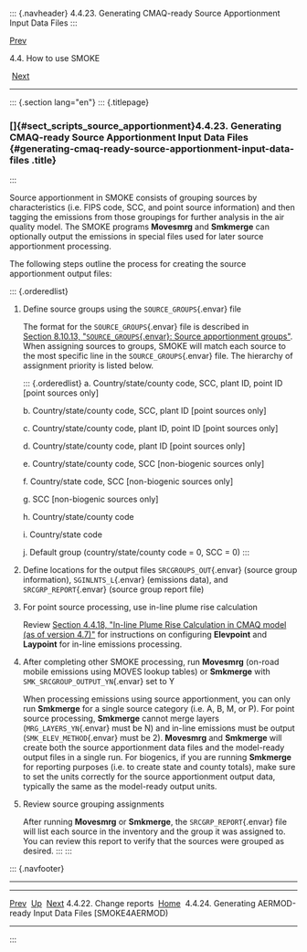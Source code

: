 ::: {.navheader}
4.4.23. Generating CMAQ-ready Source Apportionment Input Data Files
:::

[Prev](ch04s04s22.html) 

4.4. How to use SMOKE

 [Next](ch04s04s24.html)

------------------------------------------------------------------------

::: {.section lang="en"}
::: {.titlepage}
<div>

<div>

### []{#sect_scripts_source_apportionment}4.4.23. Generating CMAQ-ready Source Apportionment Input Data Files {#generating-cmaq-ready-source-apportionment-input-data-files .title}

</div>

</div>
:::

Source apportionment in SMOKE consists of grouping sources by
characteristics (i.e. FIPS code, SCC, and point source information) and
then tagging the emissions from those groupings for further analysis in
the air quality model. The SMOKE programs **Movesmrg** and **Smkmerge**
can optionally output the emissions in special files used for later
source apportionment processing.

The following steps outline the process for creating the source
apportionment output files:

::: {.orderedlist}
1.  Define source groups using the `SOURCE_GROUPS`{.envar} file

    The format for the `SOURCE_GROUPS`{.envar} file is described in
    [Section 8.10.13, "`SOURCE_GROUPS`{.envar}: Source apportionment
    groups"](ch08s10s13.html "8.10.13. SOURCE_GROUPS: Source apportionment groups").
    When assigning sources to groups, SMOKE will match each source to
    the most specific line in the `SOURCE_GROUPS`{.envar} file. The
    hierarchy of assignment priority is listed below.

    ::: {.orderedlist}
    a.  Country/state/county code, SCC, plant ID, point ID \[point
        sources only\]

    b.  Country/state/county code, SCC, plant ID \[point sources only\]

    c.  Country/state/county code, plant ID, point ID \[point sources
        only\]

    d.  Country/state/county code, plant ID \[point sources only\]

    e.  Country/state/county code, SCC \[non-biogenic sources only\]

    f.  Country/state code, SCC \[non-biogenic sources only\]

    g.  SCC \[non-biogenic sources only\]

    h.  Country/state/county code

    i.  Country/state code

    j.  Default group (country/state/county code = 0, SCC = 0)
    :::

2.  Define locations for the output files `SRCGROUPS_OUT`{.envar}
    (source group information), `SGINLNTS_L`{.envar} (emissions data),
    and `SRCGRP_REPORT`{.envar} (source group report file)

3.  For point source processing, use in-line plume rise calculation

    Review [Section 4.4.18, "In-line Plume Rise Calculation in CMAQ
    model (as of version
    4.7)"](ch04s04s18.html "4.4.18. In-line Plume Rise Calculation in CMAQ model (as of version 4.7)")
    for instructions on configuring **Elevpoint** and **Laypoint** for
    in-line emissions processing.

4.  After completing other SMOKE processing, run **Movesmrg** (on-road
    mobile emissions using MOVES lookup tables) or **Smkmerge** with
    `SMK_SRCGROUP_OUTPUT_YN`{.envar} set to Y

    When processing emissions using source apportionment, you can only
    run **Smkmerge** for a single source category (i.e. A, B, M, or P).
    For point source processing, **Smkmerge** cannot merge layers
    (`MRG_LAYERS_YN`{.envar} must be N) and in-line emissions must be
    output (`SMK_ELEV_METHOD`{.envar} must be 2). **Movesmrg** and
    **Smkmerge** will create both the source apportionment data files
    and the model-ready output files in a single run. For biogenics, if
    you are running **Smkmerge** for reporting purposes (i.e. to create
    state and county totals), make sure to set the units correctly for
    the source apportionment output data, typically the same as the
    model-ready output units.

5.  Review source grouping assignments

    After running **Movesmrg** or **Smkmerge**, the
    `SRCGRP_REPORT`{.envar} file will list each source in the inventory
    and the group it was assigned to. You can review this report to
    verify that the sources were grouped as desired.
:::
:::

::: {.navfooter}

------------------------------------------------------------------------

  -------------------------- -------------------- -------------------------------------------------------------------
  [Prev](ch04s04s22.html)     [Up](ch04s04.html)                                              [Next](ch04s04s24.html)
  4.4.22. Change reports      [Home](index.html)     4.4.24. Generating AERMOD-ready Input Data Files \[SMOKE4AERMOD)
  -------------------------- -------------------- -------------------------------------------------------------------
:::
